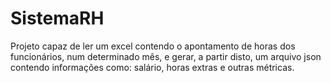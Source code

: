 # SistemaRH
 Projeto capaz de ler um excel contendo o apontamento de horas dos funcionários, num determinado mês, e gerar, a partir disto, um arquivo json contendo informações como: salário, horas extras e outras métricas.
